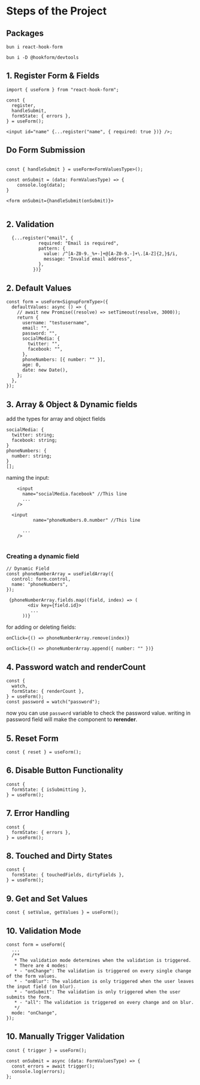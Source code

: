 # **Steps of the Project**

## **Packages**

```
bun i react-hook-form

bun i -D @hookform/devtools
```

## **1. Register Form & Fields**

```tsx
import { useForm } from "react-hook-form";

const {
  register,
  handleSubmit,
  formState: { errors },
} = useForm();

<input id="name" {...register("name", { required: true })} />;
```

## **Do Form Submission**

```tsx

const { handleSubmit } = useForm<FormValuesType>();

const onSubmit = (data: FormValuesType) => {
    console.log(data);
}

<form onSubmit={handleSubmit(onSubmit)}>


```

## **2. Validation**

```tsx
  {...register("email", {
            required: "Email is required",
            pattern: {
              value: /^[A-Z0-9._%+-]+@[A-Z0-9.-]+\.[A-Z]{2,}$/i,
              message: "Invalid email address",
            },
          })}
```

## **2. Default Values**

```tsx
const form = useForm<SignupFormType>({
  defaultValues: async () => {
    // await new Promise((resolve) => setTimeout(resolve, 3000));
    return {
      username: "testusername",
      email: "",
      password: "",
      socialMedia: {
        twitter: "",
        facebook: "",
      },
      phoneNumbers: [{ number: "" }],
      age: 0,
      date: new Date(),
    };
  },
});
```

## **3. Array & Object & Dynamic fields**

add the types for array and object fields

```tsx
socialMedia: {
  twitter: string;
  facebook: string;
}
phoneNumbers: {
  number: string;
}
[];
```

naming the input:

```tsx
    <input
      name="socialMedia.facebook" //This line
      ...
    />

  <input
          name="phoneNumbers.0.number" //This line

      ...
    />


```

### **Creating a dynamic field**

```tsx
// Dynamic Field
const phoneNumberArray = useFieldArray({
  control: form.control,
  name: "phoneNumbers",
});
```

```tsx
 {phoneNumberArray.fields.map((field, index) => (
        <div key={field.id}>
         ...
      ))}
```

for adding or deleting fields:

```tsx
onClick={() => phoneNumberArray.remove(index)}

onClick={() => phoneNumberArray.append({ number: "" })}
```

## **4. Password watch and renderCount**

```tsx
const {
  watch,
  formState: { renderCount },
} = useForm();
const password = watch("password");
```

now you can use `password` variable to check the password value.
writing in password field will make the component to **rerender**.

## **5. Reset Form**

```tsx
const { reset } = useForm();
```

## **6. Disable Button Functionality**

```tsx
const {
  formState: { isSubmitting },
} = useForm();
```

## **7. Error Handling**

```tsx
const {
  formState: { errors },
} = useForm();
```

## **8. Touched and Dirty States**

```tsx
const {
  formState: { touchedFields, dirtyFields },
} = useForm();
```

## **9. Get and Set Values**

```tsx
const { setValue, getValues } = useForm();
```

## **10. Validation Mode**

```tsx
const form = useForm({
  ...
  /**
   * The validation mode determines when the validation is triggered.
   * There are 4 modes:
   * - "onChange": The validation is triggered on every single change of the form values.
   * - "onBlur": The validation is only triggered when the user leaves the input field (on blur).
   * - "onSubmit": The validation is only triggered when the user submits the form.
   * - "all": The validation is triggered on every change and on blur.
   */
  mode: "onChange",
});
```

## **10. Manually Trigger Validation**

```tsx
const { trigger } = useForm();

const onSubmit = async (data: FormValuesType) => {
  const errors = await trigger();
  console.log(errors);
};
```

